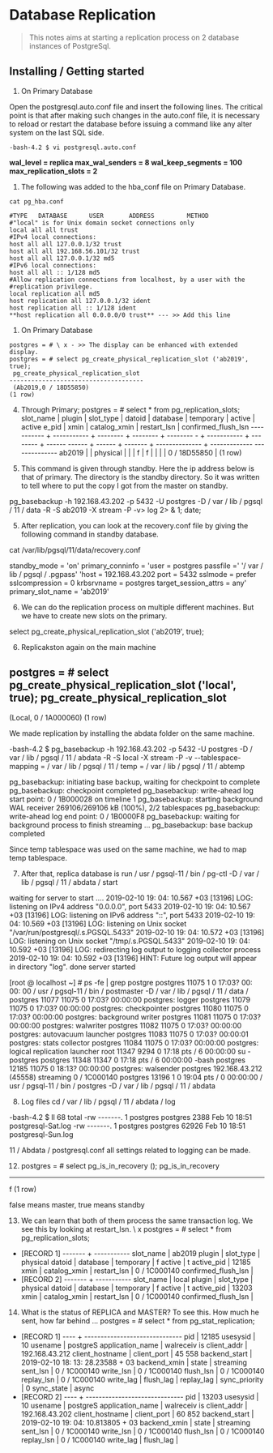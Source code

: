 # Database Replication

> This notes aims at starting a replication process on 2 database instances of PostgreSql.

## Installing / Getting started

1. On Primary Database

Open the postgresql.auto.conf file and insert the following lines. 
The critical point is that after making such changes in the auto.conf file, it is necessary to reload or restart the database before issuing a command like any alter system on the last SQL side.

```shell
-bash-4.2 $ vi postgresql.auto.conf
```
**wal_level = replica
max_wal_senders = 8
wal_keep_segments = 100
max_replication_slots = 2**

 1. The following was added to the hba_conf file on Primary Database.
```shell
cat pg_hba.conf
```
```shell
#TYPE   DATABASE      USER       ADDRESS         METHOD
#"local" is for Unix domain socket connections only
local all all trust
#IPv4 local connections:
host all all 127.0.0.1/32 trust
host all all 192.168.56.101/32 trust
host all all 127.0.0.1/32 md5
#IPv6 local connections:
host all all :: 1/128 md5
#Allow replication connections from localhost, by a user with the
#replication privilege.
local replication all md5
host replication all 127.0.0.1/32 ident
host replication all :: 1/128 ident
**host replication all 0.0.0.0/0 trust** --- >> Add this line
```


1. On Primary Database
```shell
postgres = # \ x - >> The display can be enhanced with extended display.
postgres = # select pg_create_physical_replication_slot ('ab2019', true);
 pg_create_physical_replication_slot
-------------------------------------
 (Ab2019,0 / 18D55850)
(1 row)
```

4. Through Primary;
postgres = # select * from pg_replication_slots;
 slot_name | plugin | slot_type | datoid | database | temporary | active | active
e_pid | xmin | catalog_xmin | restart_lsn | confirmed_flush_lsn
----------- + ----------- + -------- + -------- + -------- - + ----------- + -------- + ------
------ + ------ + ------- + -------------- + ------------- --------------
 ab2019 | | physical | | | f | f |
      | | | 0 / 18D55850 |
(1 row)

4. This command is given through standby.
Here the ip address below is that of primary.
The directory is the standby directory. So it was written to tell where to put the copy I got from the master on standby.

pg_basebackup -h 192.168.43.202 -p 5432 -U postgres -D / var / lib / pgsql / 11 / data -R -S ab2019 -X stream -P -v> log 2> & 1; date;

5. After replication, you can look at the recovery.conf file by giving the following command in standby database.

cat /var/lib/pgsql/11/data/recovery.conf


standby_mode = 'on'
primary_conninfo = 'user = postgres passfile =' '/ var / lib / pgsql / .pgpass' 'host = 192.168.43.202 port = 5432 sslmode = prefer sslcompression = 0 krbsrvname = postgres target_session_attrs = any'
primary_slot_name = 'ab2019'

6. We can do the replication process on multiple different machines. But we have to create new slots on the primary.

select pg_create_physical_replication_slot ('ab2019', true);

6. Replicakston again on the main machine

postgres = # select pg_create_physical_replication_slot ('local', true);
 pg_create_physical_replication_slot
-------------------------------------
 (Local, 0 / 1A000060)
(1 row)

We made replication by installing the abdata folder on the same machine.


-bash-4.2 $ pg_basebackup -h 192.168.43.202 -p 5432 -U postgres -D / var / lib / pgsql / 11 / abdata -R -S local -X stream -P -v --tablespace-mapping = / var / lib / pgsql / 11 / temp = / var / lib / pgsql / 11 / abtemp

pg_basebackup: initiating base backup, waiting for checkpoint to complete
pg_basebackup: checkpoint completed
pg_basebackup: write-ahead log start point: 0 / 1B000028 on timeline 1
pg_basebackup: starting background WAL receiver
269106/269106 kB (100%), 2/2 tablespaces
pg_basebackup: write-ahead log end point: 0 / 1B0000F8
pg_basebackup: waiting for background process to finish streaming ...
pg_basebackup: base backup completed

Since temp tablespace was used on the same machine, we had to map temp tablespace.


7. After that, replica database is run
/ usr / pgsql-11 / bin / pg-ctl -D / var / lib / pgsql / 11 / abdata / start

waiting for server to start .... 2019-02-10 19: 04: 10.567 +03 [13196] LOG: listening on IPv4 address "0.0.0.0", port 5433
2019-02-10 19: 04: 10.567 +03 [13196] LOG: listening on IPv6 address "::", port 5433
2019-02-10 19: 04: 10.569 +03 [13196] LOG: listening on Unix socket "/var/run/postgresql/.s.PGSQL.5433"
2019-02-10 19: 04: 10.572 +03 [13196] LOG: listening on Unix socket "/tmp/.s.PGSQL.5433"
2019-02-10 19: 04: 10.592 +03 [13196] LOG: redirecting log output to logging collector process
2019-02-10 19: 04: 10.592 +03 [13196] HINT: Future log output will appear in directory "log".
 done
server started


[root @ localhost ~] # ps -fe | grep postgre
postgres 11075 1 0 17:03? 00: 00: 00 / usr / pgsql-11 / bin / postmaster -D / var / lib / pgsql / 11 / data /
postgres 11077 11075 0 17:03? 00:00:00 postgres: logger
postgres 11079 11075 0 17:03? 00:00:00 postgres: checkpointer
postgres 11080 11075 0 17:03? 00:00:00 postgres: background writer
postgres 11081 11075 0 17:03? 00:00:00 postgres: walwriter
postgres 11082 11075 0 17:03? 00:00:00 postgres: autovacuum launcher
postgres 11083 11075 0 17:03? 00:00:01 postgres: stats collector
postgres 11084 11075 0 17:03? 00:00:00 postgres: logical replication launcher
root 11347 9294 0 17:18 pts / 6 00:00:00 su - postgres
postgres 11348 11347 0 17:18 pts / 6 00:00:00 -bash
postgres 12185 11075 0 18:13? 00:00:00 postgres: walsender postgres 192.168.43.212 (45558) streaming 0 / 1C000140
postgres 13196 1 0 19:04 pts / 0 00:00:00 / usr / pgsql-11 / bin / postgres -D / var / lib / pgsql / 11 / abdata



8. Log files
cd / var / lib / pgsql / 11 / abdata / log

-bash-4.2 $ ll
68 total
-rw -------. 1 postgres postgres 2388 Feb 10 18:51 postgresql-Sat.log
-rw -------. 1 postgres postgres 62926 Feb 10 18:51 postgresql-Sun.log

11 / Abdata / postgresql.conf all settings related to logging can be made.


12. postgres = # select pg_is_in_recovery ();
 pg_is_in_recovery
-------------------
 f
(1 row)

false means master, true means standby


13. We can learn that both of them process the same transaction log. We see this by looking at restart_lsn.
\ x
postgres = # select * from pg_replication_slots;
- [RECORD 1] ------- + -----------
slot_name | ab2019
plugin |
slot_type | physical
datoid |
database |
temporary | f
active | t
active_pid | 12185
xmin |
catalog_xmin |
restart_lsn | 0 / 1C000140
confirmed_flush_lsn |
- [RECORD 2] ------- + -----------
slot_name | local
plugin |
slot_type | physical
datoid |
database |
temporary | f
active | t
active_pid | 13203
xmin |
catalog_xmin |
restart_lsn | 0 / 1C000140
confirmed_flush_lsn |


14. What is the status of REPLICA and MASTER? To see this. How much he sent, how far behind ...
postgres = # select * from pg_stat_replication;
- [RECORD 1] ---- + ------------------------------
pid | 12185
usesysid | 10
usename | postgreS
application_name | walreceiv is
client_addr | 192.168.43.212
client_hostname |
client_port | 45 558
backend_start | 2019-02-10 18: 13: 28.23588 + 03
backend_xmin |
state | streaming
sent_lsn | 0 / 1C000140
write_lsn | 0 / 1C000140
flush_lsn | 0 / 1C000140
replay_lsn | 0 / 1C000140
write_lag |
flush_lag |
replay_lag |
sync_priority | 0
sync_state | async
- [RECORD 2] ---- + ------------------------------
pid | 13203
usesysid | 10
usename | postgreS
application_name | walreceiv is
client_addr | 192.168.43.202
client_hostname |
client_port | 60 852
backend_start | 2019-02-10 19: 04: 10.813805 + 03
backend_xmin |
state | streaming
sent_lsn | 0 / 1C000140
write_lsn | 0 / 1C000140
flush_lsn | 0 / 1C000140
replay_lsn | 0 / 1C000140
write_lag |
flush_lag |
